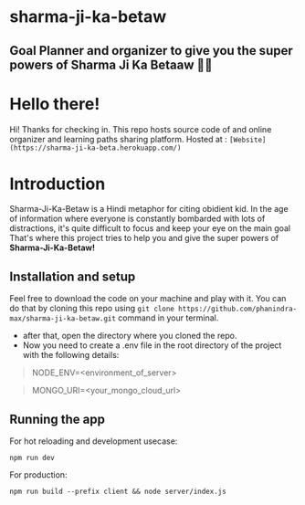 # sharma-ji-ka-betaw

## Goal Planner and organizer to give you the super powers of Sharma Ji Ka Betaaw 🏋️‍♂️

# Hello there!

Hi! Thanks for checking in. This repo hosts source code of and online organizer and learning paths sharing platform. Hosted at : `[Website](https://sharma-ji-ka-beta.herokuapp.com/)`

# Introduction

Sharma-Ji-Ka-Betaw is a Hindi metaphor for citing obidient kid. In the age of information where everyone is constantly bombarded with lots of distractions, it's quite difficult to focus and keep your eye on the main goal That's where this project tries to help you and give the super powers of **Sharma-Ji-Ka-Betaw!**

## Installation and setup

Feel free to download the code on your machine and play with it. You can do that by cloning this repo using `git clone https://github.com/phanindra-max/sharma-ji-ka-betaw.git` command in your terminal.

- after that, open the directory where you cloned the repo.
- Now you need to create a .env file in the root directory of the project with the following details:

> NODE_ENV=<environment_of_server>

> MONGO_URI=<your_mongo_cloud_url>

## Running the app

For hot reloading and development usecase:

    npm run dev

For production:

    npm run build --prefix client && node server/index.js
